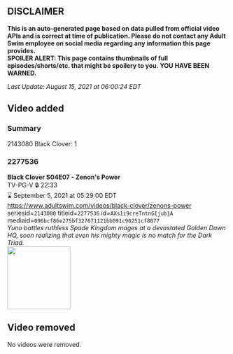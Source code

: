 ## DISCLAIMER
**This is an auto-generated page based on data pulled from official video APIs and is correct at time of publication. Please do not contact any Adult Swim employee on social media regarding any information this page provides.**  
**SPOILER ALERT: This page contains thumbnails of full episodes/shorts/etc. that might be spoilery to you. YOU HAVE BEEN WARNED.**  

_Last Update: August 15, 2021 at 06:00:24 EDT_
## Video added
### Summary
2143080 Black Clover: 1  
### 2277536
**Black Clover S04E07 - Zenon's Power**  
TV-PG-V 🔒 22:33  
⌛ September 5, 2021 at 05:29:00 EDT  
https://www.adultswim.com/videos/black-clover/zenons-power  
seriesid=`2143080` titleid=`2277536` id=`AXs1i9creTntnGIjub1A` mediaid=`096bcf86e275bf327671121bb091c90251cf8077`  
_Yuno battles ruthless Spade Kingdom mages at a devastated Golden Dawn HQ, soon realizing that even his mighty magic is no match for the Dark Triad._  
<a href="https://media.cdn.adultswim.com/uploads/20210813/thumbnails/2_21813114662-BlackClover_161_ZenonsPower.png"><img src="https://media.cdn.adultswim.com/uploads/20210813/thumbnails/2_21813114662-BlackClover_161_ZenonsPower.png" height="144px" /></a>
## Video removed
No videos were removed.  
